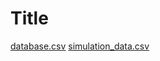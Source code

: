 # Title
[database.csv](https://github.com/santos-espina-mairal/interactive-crowdsourcing-2022/files/9739306/database.csv)
[simulation_data.csv](https://github.com/santos-espina-mairal/interactive-crowdsourcing-2022/files/9739307/simulation_data.csv)
